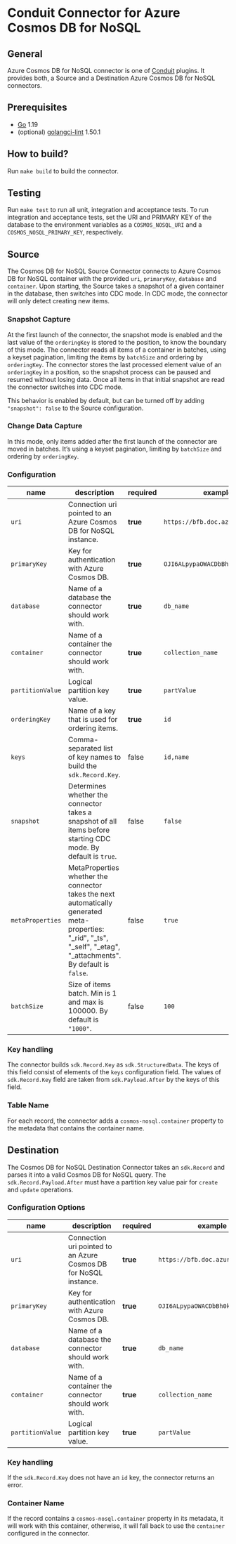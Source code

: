 # Conduit Connector for Azure Cosmos DB for NoSQL

## General

Azure Cosmos DB for NoSQL connector is one of [Conduit](https://github.com/ConduitIO/conduit) plugins. It provides both,
a Source and a Destination Azure Cosmos DB for NoSQL connectors.

## Prerequisites

- [Go](https://go.dev/) 1.19
- (optional) [golangci-lint](https://github.com/golangci/golangci-lint) 1.50.1

## How to build?

Run `make build` to build the connector.

## Testing

Run `make test` to run all unit, integration and acceptance tests. To run integration and acceptance tests, set the URI
and PRIMARY KEY of the database to the environment variables as a `COSMOS_NOSQL_URI` and a `COSMOS_NOSQL_PRIMARY_KEY`,
respectively.

## Source

The Cosmos DB for NoSQL Source Connector connects to Azure Cosmos DB for NoSQL container with the
provided `uri`, `primaryKey`, `database` and `container`. Upon starting, the Source takes a snapshot of a given
container in the database, then switches into CDC mode. In CDC mode, the connector will only detect creating new items.

### Snapshot Capture

At the first launch of the connector, the snapshot mode is enabled and the last value of the `orderingKey` is stored
to the position, to know the boundary of this mode. The connector reads all items of a container in batches, using a
keyset pagination, limiting the items by `batchSize` and ordering by `orderingKey`. The connector stores the
last processed element value of an `orderingKey` in a position, so the snapshot process can be paused and resumed
without losing data. Once all items in that initial snapshot are read the connector switches into CDC mode.

This behavior is enabled by default, but can be turned off by adding `"snapshot": false` to the Source configuration.

### Change Data Capture

In this mode, only items added after the first launch of the connector are moved in batches. It’s using a keyset
pagination, limiting by `batchSize` and ordering by `orderingKey`.

### Configuration

| name             | description                                                                                                                                                          | required | example                          |
|------------------|----------------------------------------------------------------------------------------------------------------------------------------------------------------------|----------|----------------------------------|
| `uri`            | Connection uri pointed to an Azure Cosmos DB for NoSQL instance.                                                                                                     | **true** | `https://bfb.doc.azure.com:443/` |
| `primaryKey`     | Key for authentication with Azure Cosmos DB.                                                                                                                         | **true** | `OJI6ALpypaOWACDbBh0kuA==`       |
| `database`       | Name of a database the connector should work with.                                                                                                                   | **true** | `db_name`                        |
| `container`      | Name of a container the connector should work with.                                                                                                                  | **true** | `collection_name`                |
| `partitionValue` | Logical partition key value.                                                                                                                                         | **true** | `partValue`                      |
| `orderingKey`    | Name of a key that is used for ordering items.                                                                                                                       | **true** | `id`                             |
| `keys`           | Comma-separated list of key names to build the `sdk.Record.Key`.                                                                                                     | false    | `id,name`                        |
| `snapshot`       | Determines whether the connector takes a snapshot of all items before starting CDC mode. By default is `true`.                                                       | false    | `false`                          |
| `metaProperties` | MetaProperties whether the connector takes the next automatically generated meta-properties: "_rid", "_ts", "_self", "_etag", "_attachments". By default is `false`. | false    | `true`                           |
| `batchSize`      | Size of items batch. Min is 1 and max is 100000. By default is `"1000"`.                                                                                             | false    | `100`                            |

### Key handling

The connector builds `sdk.Record.Key` as `sdk.StructuredData`. The keys of this field consist of elements of the `keys`
configuration field. The values of `sdk.Record.Key` field are taken from `sdk.Payload.After` by the keys of this field.

### Table Name

For each record, the connector adds a `cosmos-nosql.container` property to the metadata that contains the container
name.

## Destination

The Cosmos DB for NoSQL Destination Connector takes an `sdk.Record` and parses it into a valid Cosmos DB for NoSQL
query. The `sdk.Record.Payload.After` must have a partition key value pair for `create` and `update` operations. 

### Configuration Options

| name             | description                                                      | required | example                          |
|------------------|------------------------------------------------------------------|----------|----------------------------------|
| `uri`            | Connection uri pointed to an Azure Cosmos DB for NoSQL instance. | **true** | `https://bfb.doc.azure.com:443/` |
| `primaryKey`     | Key for authentication with Azure Cosmos DB.                     | **true** | `OJI6ALpypaOWACDbBh0kuA==`       |
| `database`       | Name of a database the connector should work with.               | **true** | `db_name`                        |
| `container`      | Name of a container the connector should work with.              | **true** | `collection_name`                |
| `partitionValue` | Logical partition key value.                                     | **true** | `partValue`                      |

### Key handling

If the `sdk.Record.Key` does not have an `id` key, the connector returns an error.

### Container Name

If the record contains a `cosmos-nosql.container` property in its metadata, it will work with this container, otherwise,
it will fall back to use the `container` configured in the connector.
